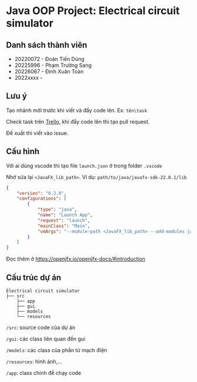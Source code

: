 # Java OOP Project: Electrical circuit simulator

## Danh sách thành viên

- 20220072 - Đoàn Tiến Dũng
- 20225996 - Phạm Trường Sang
- 20226067 - Đinh Xuân Toàn
- 2022xxxx -

## Lưu ý

Tạo nhánh mới trước khi viết và đẩy code lên. Ex: `tên\task`

Check task trên [Trello](https://trello.com/b/PDJhYNcV/oop-project), khi đẩy code lên thì tạo pull request.

Đề xuất thì viết vào issue.

## Cấu hình

Với ai dùng vscode thì tạo file `launch.json` ở trong folder `.vscode`

Nhớ sửa lại `<JavaFX_lib_path>`. Ví dụ: `path/to/java/javafx-sdk-22.0.1/lib`

```launch.json
{
    "version": "0.2.0",
    "configurations": [
        {
            "type": "java",
            "name": "Launch App",
            "request": "launch",
            "mainClass": "Main",
            "vmArgs": "--module-path <JavaFX_lib_path> --add-modules javafx.controls,javafx.fxml",
        }
    ]
}
```

Đọc thêm ở https://openjfx.io/openjfx-docs/#introduction

## Cấu trúc dự án

```
Electrical circuit simulator
├── src
    ├── app
    ├── gui
    ├── models
    └── resources

```

`/src`: source code của dự án

`/gui`: các class liên quan đến gui

`/models`: các class của phần tử mạch điện

`/resources`: hình ảnh,...

`/app`: class chính để chạy code
